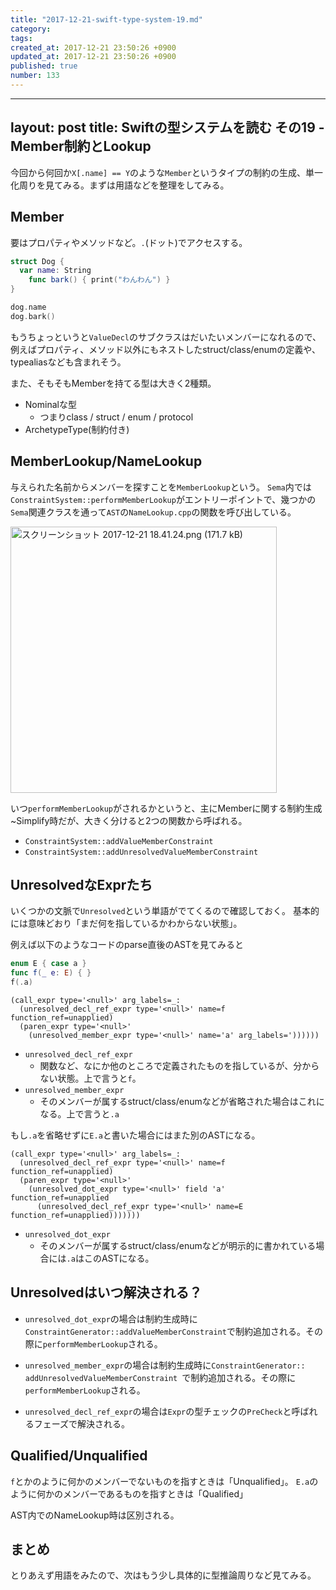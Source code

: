 ```yaml
---
title: "2017-12-21-swift-type-system-19.md"
category: 
tags: 
created_at: 2017-12-21 23:50:26 +0900
updated_at: 2017-12-21 23:50:26 +0900
published: true
number: 133
---
```


---
layout: post
title:  Swiftの型システムを読む その19 - Member制約とLookup
---

今回から何回か`X[.name] == Y`のような`Member`というタイプの制約の生成、単一化周りを見てみる。まずは用語などを整理をしてみる。

## Member
要はプロパティやメソッドなど。`.`(ドット)でアクセスする。

```swift
struct Dog {
  var name: String
	func bark() { print("わんわん") }
}
```

```swift
dog.name
dog.bark()
```

もうちょっというと`ValueDecl`のサブクラスはだいたいメンバーになれるので、例えばプロパティ、メソッド以外にもネストしたstruct/class/enumの定義や、typealiasなども含まれそう。

また、そもそもMemberを持てる型は大きく2種類。

+ Nominalな型
	+ つまりclass / struct / enum / protocol
+ ArchetypeType(制約付き)


## MemberLookup/NameLookup

与えられた名前からメンバーを探すことを`MemberLookup`という。
`Sema`内では`ConstraintSystem::performMemberLookup`がエントリーポイントで、幾つかの`Sema`関連クラスを通って`AST`の`NameLookup.cpp`の関数を呼び出している。

<img width="426" alt="スクリーンショット 2017-12-21 18.41.24.png (171.7 kB)" src="https://img.esa.io/uploads/production/attachments/2245/2017/12/21/2884/705e153b-9dfe-4edc-a218-bddaadee6989.png">


いつ`performMemberLookup`がされるかというと、主にMemberに関する制約生成~Simplify時だが、大きく分けると2つの関数から呼ばれる。

+ `ConstraintSystem::addValueMemberConstraint`
+ `ConstraintSystem::addUnresolvedValueMemberConstraint`

## UnresolvedなExprたち

いくつかの文脈で`Unresolved`という単語がでてくるので確認しておく。
基本的には意味どおり「まだ何を指しているかわからない状態」。

例えば以下のようなコードのparse直後のASTを見てみると

```swift
enum E { case a }
func f(_ e: E) { }
f(.a)
```

```
(call_expr type='<null>' arg_labels=_:
  (unresolved_decl_ref_expr type='<null>' name=f function_ref=unapplied)
  (paren_expr type='<null>'
    (unresolved_member_expr type='<null>' name='a' arg_labels='))))))
```


+ `unresolved_decl_ref_expr`
	+ 関数など、なにか他のところで定義されたものを指しているが、分からない状態。上で言うと`f`。
+ `unresolved_member_expr`
	+ そのメンバーが属するstruct/class/enumなどが省略された場合はこれになる。上で言うと`.a`

もし`.a`を省略せずに`E.a`と書いた場合にはまた別のASTになる。

```
(call_expr type='<null>' arg_labels=_:
  (unresolved_decl_ref_expr type='<null>' name=f function_ref=unapplied)
  (paren_expr type='<null>'
    (unresolved_dot_expr type='<null>' field 'a' function_ref=unapplied
      (unresolved_decl_ref_expr type='<null>' name=E function_ref=unapplied)))))))
```

+ `unresolved_dot_expr`
	+ そのメンバーが属するstruct/class/enumなどが明示的に書かれている場合には`.a`はこのASTになる。


## Unresolvedはいつ解決される？

+ `unresolved_dot_expr`の場合は制約生成時に`ConstraintGenerator::addValueMemberConstraint`で制約追加される。その際に`performMemberLookup`される。

+ `unresolved_member_expr`の場合は制約生成時に`ConstraintGenerator:: addUnresolvedValueMemberConstraint `で制約追加される。その際に`performMemberLookup`される。

+ `unresolved_decl_ref_expr`の場合は`Expr`の型チェックの`PreCheck`と呼ばれるフェーズで解決される。


## Qualified/Unqualified

`f`とかのように何かのメンバーでないものを指すときは「Unqualified」。
`E.a`のように何かのメンバーであるものを指すときは「Qualified」

AST内でのNameLookup時は区別される。


## まとめ

とりあえず用語をみたので、次はもう少し具体的に型推論周りなど見てみる。
